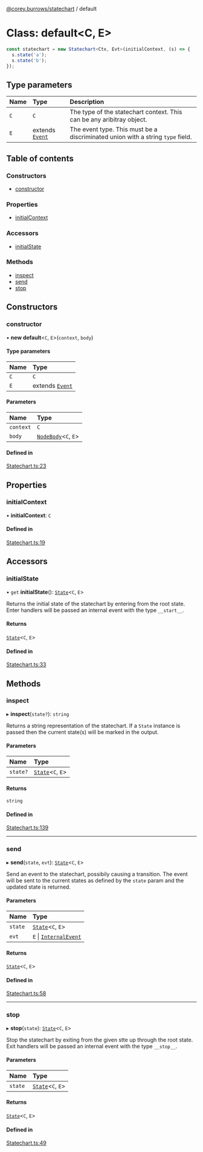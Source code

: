 [@corey.burrows/statechart](../README.md) / default

# Class: default<C, E\>

```typescript
const statechart = new Statechart<Ctx, Evt>(initialContext, (s) => {
  s.state('a');
  s.state('b');
});
```

## Type parameters

| Name | Type | Description |
| :------ | :------ | :------ |
| `C` | `C` | The type of the statechart context. This can be any aribitray object. |
| `E` | extends [`Event`](../interfaces/Event.md) | The event type. This must be a discriminated union with a string `type` field. |

## Table of contents

### Constructors

- [constructor](default.md#constructor)

### Properties

- [initialContext](default.md#initialcontext)

### Accessors

- [initialState](default.md#initialstate)

### Methods

- [inspect](default.md#inspect)
- [send](default.md#send)
- [stop](default.md#stop)

## Constructors

### constructor

• **new default**<`C`, `E`\>(`context`, `body`)

#### Type parameters

| Name | Type |
| :------ | :------ |
| `C` | `C` |
| `E` | extends [`Event`](../interfaces/Event.md) |

#### Parameters

| Name | Type |
| :------ | :------ |
| `context` | `C` |
| `body` | [`NodeBody`](../README.md#nodebody)<`C`, `E`\> |

#### Defined in

[Statechart.ts:23](https://github.com/burrows/statechart/blob/f1380e4/src/Statechart.ts#L23)

## Properties

### initialContext

• **initialContext**: `C`

#### Defined in

[Statechart.ts:19](https://github.com/burrows/statechart/blob/f1380e4/src/Statechart.ts#L19)

## Accessors

### initialState

• `get` **initialState**(): [`State`](State.md)<`C`, `E`\>

Returns the initial state of the statechart by entering from the root
state. Enter handlers will be passed an internal event with the type
`__start__`.

#### Returns

[`State`](State.md)<`C`, `E`\>

#### Defined in

[Statechart.ts:33](https://github.com/burrows/statechart/blob/f1380e4/src/Statechart.ts#L33)

## Methods

### inspect

▸ **inspect**(`state?`): `string`

Returns a string representation of the statechart. If a `State` instance is
passed then the current state(s) will be marked in the output.

#### Parameters

| Name | Type |
| :------ | :------ |
| `state?` | [`State`](State.md)<`C`, `E`\> |

#### Returns

`string`

#### Defined in

[Statechart.ts:139](https://github.com/burrows/statechart/blob/f1380e4/src/Statechart.ts#L139)

___

### send

▸ **send**(`state`, `evt`): [`State`](State.md)<`C`, `E`\>

Send an event to the statechart, possibily causing a transition. The event
will be sent to the current states as defined by the `state` param and the
updated state is returned.

#### Parameters

| Name | Type |
| :------ | :------ |
| `state` | [`State`](State.md)<`C`, `E`\> |
| `evt` | `E` \| [`InternalEvent`](../README.md#internalevent) |

#### Returns

[`State`](State.md)<`C`, `E`\>

#### Defined in

[Statechart.ts:58](https://github.com/burrows/statechart/blob/f1380e4/src/Statechart.ts#L58)

___

### stop

▸ **stop**(`state`): [`State`](State.md)<`C`, `E`\>

Stop the statechart by exiting from the given stte up through the root
state. Exit handlers will be passed an internal event with the type
`__stop__`.

#### Parameters

| Name | Type |
| :------ | :------ |
| `state` | [`State`](State.md)<`C`, `E`\> |

#### Returns

[`State`](State.md)<`C`, `E`\>

#### Defined in

[Statechart.ts:49](https://github.com/burrows/statechart/blob/f1380e4/src/Statechart.ts#L49)
